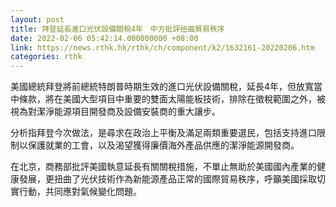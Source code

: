 ```yaml
---
layout: post
title: 拜登延長進口光伏設備關稅4年　中方批評扭曲貿易秩序
date: 2022-02-06 05:42:14.000000000 +08:00
link: https://news.rthk.hk/rthk/ch/component/k2/1632161-20220206.htm
categories: rthk
---
```


美國總統拜登將前總統特朗普時期生效的進口光伏設備關稅，延長4年，但放寬當中條款，將在美國大型項目中重要的雙面太陽能板技術，排除在徵稅範圍之外，被視為對潔淨能源項目開發商及設備安裝商的重大讓步。

分析指拜登今次做法，是尋求在政治上平衡及滿足兩類重要選民，包括支持進口限制以保護就業的工會，以及渴望獲得廉價海外產品供應的潔淨能源開發商。

在北京，商務部批評美國執意延長有關關稅措施，不單止無助於美國國內產業的健康發展，更扭曲了光伏技術作為新能源產品正常的國際貿易秩序，呼籲美國採取切實行動，共同應對氣候變化問題。
